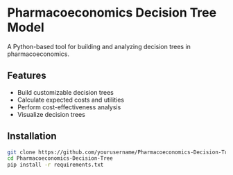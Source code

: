# Pharmacoeconomics Decision Tree Model

A Python-based tool for building and analyzing decision trees in pharmacoeconomics.

## Features

- Build customizable decision trees
- Calculate expected costs and utilities
- Perform cost-effectiveness analysis
- Visualize decision trees

## Installation

```bash
git clone https://github.com/yourusername/Pharmacoeconomics-Decision-Tree.git
cd Pharmacoeconomics-Decision-Tree
pip install -r requirements.txt
